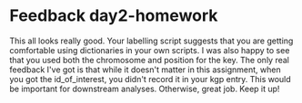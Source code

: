 # Feedback day2-homework

This all looks really good. Your labelling script suggests that you are getting comfortable using dictionaries in your own scripts. I was also happy to see that you used both the chromosome and position for the key. The only real feedback I've got is that while it doesn't matter in this assignment, when you got the id_of_interest, you didn't record it in your kgp entry. This would be important for downstream analyses. Otherwise, great job. Keep it up!